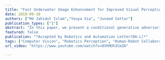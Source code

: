 ```yaml
---
title: "Fast Underwater Image Enhancement for Improved Visual Perception"
date: 2019-09-10
authors: ["Md Jahidul Islam","Youya Xia", "Junaed Sattar"]
publication_types: ["1"]
abstract: "In this paper, we present a conditional generative adversarial network-based model for underwater image enhancement in real-time. In order to supervise the adversarial training, we formulate an objective function that evaluates the perceptual image quality based on its global content, color, and local style information. In addition, we present EUVP, a large-scale dataset of a paired and an unpaired collection of underwater images (of poor and good quality) that are captured using seven different cameras over various visibility conditions during oceanic explorations and human-robot collaborative experiments. Furthermore, we perform a number of qualitative and quantitative evaluations which suggest that the proposed model can learn to enhance the quality of underwater images from both paired and unpaired training. More importantly, the enhanced images provide improved performances for several standard models for underwater object detection and human pose estimation; hence, the proposed model can be used as an image processing pipeline by visually-guided underwater robots in real-time applications."
featured: false
publication: "*Accepted by Robotics and Automation Letter(RA-L)*"
tags: ["Computer Vision", "Robotics Perception", "Human-Robot Collaboration", "Underwater Robotics"]
url_video: "https://www.youtube.com/watch?v=8VhMUh3CmZA"

---
```

